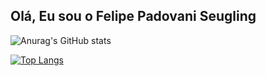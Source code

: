 ## Olá, Eu sou o Felipe Padovani Seugling

![Anurag's GitHub stats](https://github-readme-stats.vercel.app/api?username=Felipecaf2323&show_icons=true&theme=dracula)

[![Top Langs](https://github-readme-stats.vercel.app/api/top-langs/?username=Felipecaf2323&layout=compact)](https://github.com/anuraghazra/github-readme-stats)
